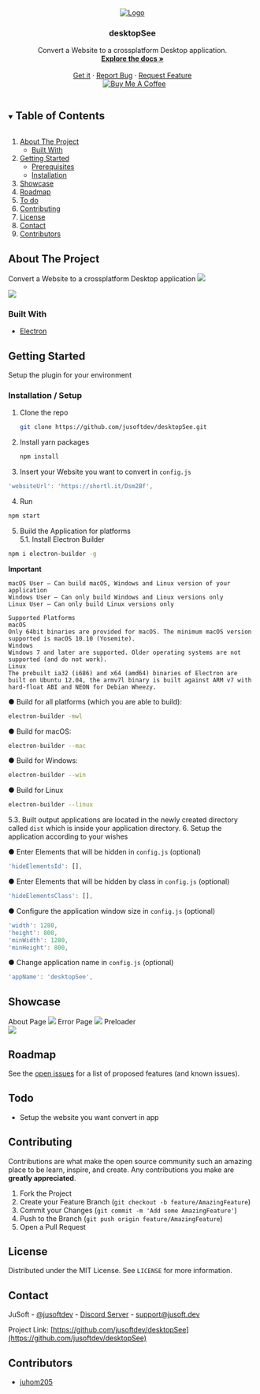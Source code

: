 <!-- PROJECT LOGO -->
<br />
<p align="center">
  <a href="https://github.com/jusoftdev/desktopSee">
    <img src="https://i.imgur.com/jTBYCxC.jpeg" alt="Logo">
  </a>

<h3 align="center">desktopSee</h3>

  <p align="center">
    Convert a Website to a crossplatform Desktop application.
    <br />
    <a href="https://github.com/jusoftdev/desktopSee"><strong>Explore the docs »</strong></a>
    <br />
    <br />
    <a href="https://github.com/jusoftdev/desktopSee/releases/tag/v1.0.0">Get it</a>
    ·
    <a href="https://github.com/jusoftdev/desktopSee/issues">Report Bug</a>
    ·
    <a href="https://github.com/jusoftdev/desktopSee/issues">Request Feature</a><br>&nbsp;
<a href="https://www.buymeacoffee.com/jusoft" target="_blank"><img src="https://bmc-cdn.nyc3.digitaloceanspaces.com/BMC-button-images/custom_images/orange_img.png" alt="Buy Me A Coffee" style="height: auto !important;width: auto !important;" ></a>

  </p>
</p>



<!-- TABLE OF CONTENTS -->
<details open="open">
  <summary><h2 style="display: inline-block">Table of Contents</h2></summary>
  <ol>
    <li>
      <a href="#about-the-project">About The Project</a>
      <ul>
        <li><a href="#built-with">Built With</a></li>
      </ul>
    </li>
    <li>
      <a href="#getting-started">Getting Started</a>
      <ul>
        <li><a href="#prerequisites">Prerequisites</a></li>
        <li><a href="#installation">Installation</a></li>
      </ul>
    </li>
    <li><a href="#showcase">Showcase</a></li>
    <li><a href="#roadmap">Roadmap</a></li>
    <li><a href="#todo">To do</a></li>
    <li><a href="#contributing">Contributing</a></li>
    <li><a href="#license">License</a></li>
    <li><a href="#contact">Contact</a></li>
    <li><a href="#contributors">Contributors</a></li>
  </ol>
</details>



<!-- ABOUT THE PROJECT -->
## About The Project

Convert a Website to a crossplatform Desktop application
<img src="https://i.imgur.com/0Wm6xxK.png" />


<img src="https://i.imgur.com/kX8Vhrx.png"/>


### Built With

* [Electron](https://www.electronjs.org/)

<!-- GETTING STARTED -->
## Getting Started

Setup the plugin for your environment

### Installation / Setup

1. Clone the repo
   ```sh
   git clone https://github.com/jusoftdev/desktopSee.git
   ```
2. Install yarn packages
   ```sh
   npm install
   ```
3. Insert your Website you want to convert in `config.js`
```js
'websiteUrl': 'https://shortl.it/Dsm2Bf',
```

4. Run
```sh
npm start
```
5. Build the Application for platforms <br>
5.1. Install Electron Builder
```sh
npm i electron-builder -g
```

**Important**<br>
```
macOS User – Can build macOS, Windows and Linux version of your application
Windows User – Can only build Windows and Linux versions only
Linux User – Can only build Linux versions only
```
```
Supported Platforms
macOS
Only 64bit binaries are provided for macOS. The minimum macOS version supported is macOS 10.10 (Yosemite).
Windows
Windows 7 and later are supported. Older operating systems are not supported (and do not work).
Linux
The prebuilt ia32 (i686) and x64 (amd64) binaries of Electron are built on Ubuntu 12.04, the armv7l binary is built against ARM v7 with hard-float ABI and NEON for Debian Wheezy.
```

● Build for all platforms (which you are able to build):
```sh
electron-builder -mwl
```
● Build for macOS:
```sh
electron-builder --mac
```
● Build for Windows:
```sh
electron-builder --win
```
● Build for Linux
```sh
electron-builder --linux
```
5.3. Built output applications are located in the newly created directory called `dist` which is inside your application directory.
6. Setup the application according to your wishes<br>

● Enter Elements that will be hidden in `config.js` (optional)
```js
'hideElementsId': [],
```
● Enter Elements that will be hidden by class in `config.js` (optional)
```js
'hideElementsClass': [],
```
● Configure the application window size in `config.js` (optional)
```js
'width': 1280,
'height': 800,
'minWidth': 1280,
'minHeight': 800,
```
● Change application name in `config.js` (optional)
```js
'appName': 'desktopSee',
```
<!-- SHOWCASE -->
## Showcase

About Page
<img src="https://i.imgur.com/Jo3hNnU.png" />
Error Page
<img src="https://i.imgur.com/csxYpuL.png" />
Preloader <br>
<img src="https://i.imgur.com/ovKoXXV.png" />

<!-- ROADMAP -->
## Roadmap

See the [open issues](https://github.com/jusoftdev/desktopSee/issues) for a list of proposed features (and known issues).

<!-- todo -->
## Todo

* Setup the website you want convert in app



<!-- CONTRIBUTING -->
## Contributing

Contributions are what make the open source community such an amazing place to be learn, inspire, and create. Any contributions you make are **greatly appreciated**.

1. Fork the Project
2. Create your Feature Branch (`git checkout -b feature/AmazingFeature`)
3. Commit your Changes (`git commit -m 'Add some AmazingFeature'`)
4. Push to the Branch (`git push origin feature/AmazingFeature`)
5. Open a Pull Request



<!-- LICENSE -->
## License

Distributed under the MIT License. See `LICENSE` for more information.



<!-- CONTACT -->
## Contact

JuSoft - [@jusoftdev](https://twitter.com/jusoftdev) - [Discord Server](http://jsft.be/discord) - support@jusoft.dev

Project Link: [https://github.com/jusoftdev/desktopSee](https://github.com/jusoftdev/desktopSee)



<!-- ACKNOWLEDGEMENTS -->
## Contributors

* [juhom205](https://github.com/juhom205)





